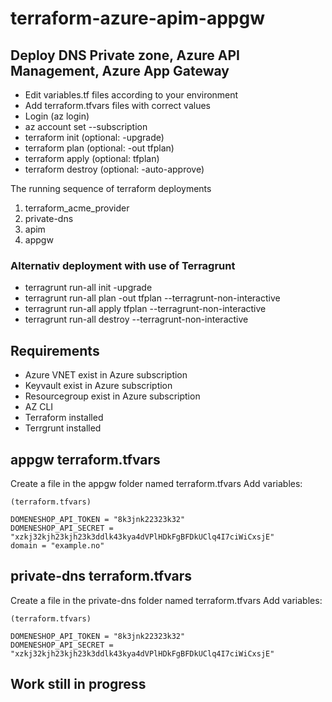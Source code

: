 # terraform-azure-apim-appgw
## Deploy DNS Private zone, Azure API Management, Azure App Gateway

- Edit variables.tf files according to your environment
- Add terraform.tfvars files with correct values
- Login (az login)
- az account set --subscription <subscription>
- terraform init (optional: -upgrade)
- terraform plan (optional: -out tfplan)
- terraform apply (optional: tfplan)
- terraform destroy (optional: -auto-approve)

The running sequence of terraform deployments
1. terraform_acme_provider
2. private-dns
3. apim
4. appgw

### Alternativ deployment with use of Terragrunt
- terragrunt run-all init -upgrade
- terragrunt run-all plan -out tfplan --terragrunt-non-interactive
- terragrunt run-all apply tfplan --terragrunt-non-interactive
- terragrunt run-all destroy --terragrunt-non-interactive

## Requirements
- Azure VNET exist in Azure subscription
- Keyvault exist in Azure subscription
- Resourcegroup exist in Azure subscription
- AZ CLI
- Terraform installed
- Terrgrunt installed

## appgw terraform.tfvars
Create a file in the appgw folder named terraform.tfvars
Add variables:
~~~
(terraform.tfvars)

DOMENESHOP_API_TOKEN = "8k3jnk22323k32"
DOMENESHOP_API_SECRET = "xzkj32kjh23kjh23k3ddlk43kya4dVPlHDkFgBFDkUClq4I7ciWiCxsjE"
domain = "example.no"
~~~

## private-dns terraform.tfvars
Create a file in the private-dns folder named terraform.tfvars
Add variables:
~~~
(terraform.tfvars)

DOMENESHOP_API_TOKEN = "8k3jnk22323k32"
DOMENESHOP_API_SECRET = "xzkj32kjh23kjh23k3ddlk43kya4dVPlHDkFgBFDkUClq4I7ciWiCxsjE"
~~~


## Work still in progress
